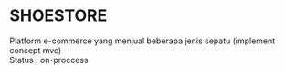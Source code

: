 # SHOESTORE
Platform e-commerce yang menjual beberapa jenis sepatu (implement concept mvc) </br>
Status : on-proccess
